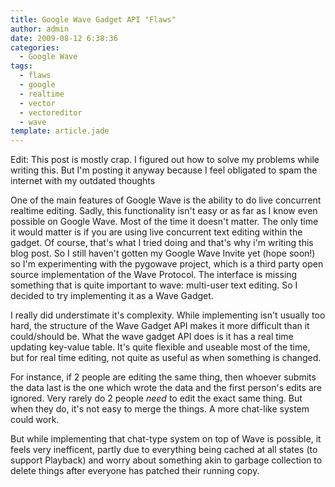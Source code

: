 ```yaml
---
title: Google Wave Gadget API "Flaws"
author: admin
date: 2009-08-12 6:38:36
categories:
  - Google Wave
tags: 
  - flaws
  - google
  - realtime
  - vector
  - vectoreditor
  - wave
template: article.jade
---
```


Edit: This post is mostly crap. I figured out how to solve my problems while writing this. But I'm posting it anyway because I feel obligated to spam the internet with my outdated thoughts

One of the main features of Google Wave is the ability to do live concurrent realtime editing. Sadly, this functionality isn't easy or as far as I know even possible on Google Wave.
Most of the time it doesn't matter. The only time it would matter is if you are using live concurrent text editing within the gadget. Of course, that's what I tried doing and that's why i'm writing this blog post.
So I still haven't gotten my Google Wave Invite yet (hope soon!) so I'm experimenting with the pygowave project, which is a third party open source implementation of the Wave Protocol. The interface is missing something that is quite important to wave: multi-user text editing. So I decided to try implementing it as a Wave Gadget.

I really did understimate it's complexity. While implementing isn't usually too hard, the structure of the Wave Gadget API makes it more difficult than it could/should be. What the wave gadget API does is it has a real time updating key-value table. It's quite flexible and useable most of the time, but for real time editing, not quite as useful as when something is changed.

For instance, if 2 people are editing the same thing, then whoever submits the data last is the one which wrote the data and the first person's edits are ignored. Very rarely do 2 people *need* to edit the exact same thing. But when they do, it's not easy to merge the things. A more chat-like system could work.

But while implementing that chat-type system on top of Wave is possible, it feels very inefficent, partly due to everything being cached at all states (to support Playback) and worry about something akin to garbage collection to delete things after everyone has patched their running copy.
